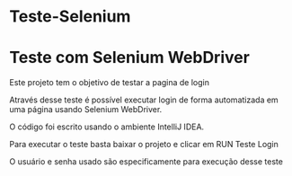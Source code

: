 # Teste-Selenium
<h1> Teste com Selenium WebDriver</h1>

Este projeto tem o objetivo de testar a pagina de login

Através desse teste é possível executar login de forma automatizada em uma página usando  Selenium WebDriver.

O código foi escrito usando o ambiente IntelliJ IDEA.

Para executar o teste basta baixar o projeto e clicar em RUN Teste Login

O usuário e senha usado são especificamente para execução desse teste

